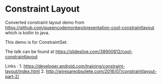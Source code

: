 # Constraint Layout

Converted constraint layout demo from https://github.com/queencodemonkey/presentation-cool-constraintlayout which is kotlin to java.

This demo is for ConstraintSet.

The talk can be found at https://slideslive.com/38900612/cool-constraintlayout

Links : 1. https://developer.android.com/training/constraint-layout/index.html
        2. http://wiresareobsolete.com/2016/07/constraintlayout-part-2/   
